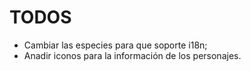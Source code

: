 # TODOS

* Cambiar las especies para que soporte i18n;
* Anadir iconos para la información de los personajes.
